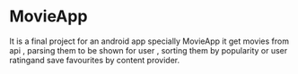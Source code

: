 # MovieApp
It is a final project for an android app specially MovieApp
it get movies from api , parsing them to be shown for user , sorting them by popularity or user ratingand save favourites by content provider.
